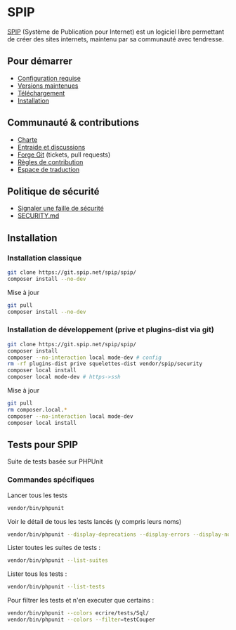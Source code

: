 # SPIP

[SPIP](https://www.spip.net/) (Système de Publication pour Internet) est un logiciel libre permettant de créer des sites internets,
maintenu par sa communauté avec tendresse.

## Pour démarrer

- [Configuration requise](https://www.spip.net/fr_article4351.html)
- [Versions maintenues](https://www.spip.net/fr_article6500.html)
- [Téléchargement](https://www.spip.net/fr_download)
- [Installation](https://www.spip.net/fr_rubrique151.html)

## Communauté & contributions

- [Charte](https://www.spip.net/fr_article6431.html)
- [Entraide et discussions](https://discuter.spip.net)
- [Forge Git](https://git.spip.net) (tickets, pull requests)
- [Règles de contribution](https://www.spip.net/fr_article825.html#Regles-de-contribution)
- [Espace de traduction](https://trad.spip.net)

## Politique de sécurité

- [Signaler une faille de sécurité](https://www.spip.net/fr_article6688.html)
- [SECURITY.md](SECURITY.md)

## Installation

### Installation classique

```bash
git clone https://git.spip.net/spip/spip/
composer install --no-dev
```

Mise à jour

```bash
git pull
composer install --no-dev
```

### Installation de développement (prive et plugins-dist via git)

```bash
git clone https://git.spip.net/spip/spip/
composer install
composer --no-interaction local mode-dev # config
rm -rf plugins-dist prive squelettes-dist vendor/spip/security
composer local install
composer local mode-dev # https->ssh
```

Mise à jour

```bash
git pull
rm composer.local.*
composer --no-interaction local mode-dev
composer local install
```

## Tests pour SPIP

Suite de tests basée sur PHPUnit

### Commandes spécifiques

Lancer tous les tests

```bash
vendor/bin/phpunit
```

Voir le détail de tous les tests lancés (y compris leurs noms)

```bash
vendor/bin/phpunit --display-deprecations --display-errors --display-notices --display-warnings
```

Lister toutes les suites de tests :

```bash
vendor/bin/phpunit --list-suites
```

Lister tous les tests :

```bash
vendor/bin/phpunit --list-tests
```

Pour filtrer les tests et n'en executer que certains :

```bash
vendor/bin/phpunit --colors ecrire/tests/Sql/
vendor/bin/phpunit --colors --filter=testCouper
```
